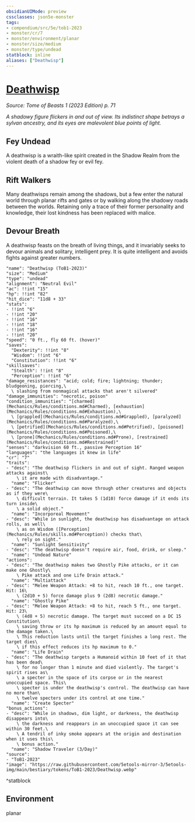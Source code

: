 ```yaml
---
obsidianUIMode: preview
cssclasses: json5e-monster
tags:
- compendium/src/5e/tob1-2023
- monster/cr/7
- monster/environment/planar
- monster/size/medium
- monster/type/undead
statblock: inline
aliases: ["Deathwisp"]
---
```

# [Deathwisp](Mechanics\bestiary\undead/deathwisp-tob1-2023.md)
*Source: Tome of Beasts 1 (2023 Edition) p. 71*  

*A shadowy figure flickers in and out of view. Its indistinct shape betrays a sylvan ancestry, and its eyes are malevolent blue points of light.*

## Fey Undead

A deathwisp is a wraith-like spirit created in the Shadow Realm from the violent death of a shadow fey or evil fey.

## Rift Walkers

Many deathwisps remain among the shadows, but a few enter the natural world through planar rifts and gates or by walking along the shadowy roads between the worlds. Retaining only a trace of their former personality and knowledge, their lost kindness has been replaced with malice.

## Devour Breath

A deathwisp feasts on the breath of living things, and it invariably seeks to devour animals and solitary, intelligent prey. It is quite intelligent and avoids fights against greater numbers.

```statblock
"name": "Deathwisp (ToB1-2023)"
"size": "Medium"
"type": "undead"
"alignment": "Neutral Evil"
"ac": !!int "15"
"hp": !!int "82"
"hit_dice": "11d8 + 33"
"stats":
- !!int "6"
- !!int "20"
- !!int "16"
- !!int "18"
- !!int "16"
- !!int "20"
"speed": "0 ft., fly 60 ft. (hover)"
"saves":
  "Dexterity": !!int "8"
  "Wisdom": !!int "6"
  "Constitution": !!int "6"
"skillsaves":
  "Stealth": !!int "8"
  "Perception": !!int "6"
"damage_resistances": "acid; cold; fire; lightning; thunder; bludgeoning, piercing,\
  \ slashing from nonmagical attacks that aren't silvered"
"damage_immunities": "necrotic, poison"
"condition_immunities": "[charmed](Mechanics/Rules/conditions.md#Charmed), [exhaustion](Mechanics/Rules/conditions.md#Exhaustion),\
  \ [grappled](Mechanics/Rules/conditions.md#Grappled), [paralyzed](Mechanics/Rules/conditions.md#Paralyzed),\
  \ [petrified](Mechanics/Rules/conditions.md#Petrified), [poisoned](Mechanics/Rules/conditions.md#Poisoned),\
  \ [prone](Mechanics/Rules/conditions.md#Prone), [restrained](Mechanics/Rules/conditions.md#Restrained)"
"senses": "darkvision 60 ft., passive Perception 16"
"languages": "the languages it knew in life"
"cr": "7"
"traits":
- "desc": "The deathwisp flickers in and out of sight. Ranged weapon attacks against\
    \ it are made with disadvantage."
  "name": "Flicker"
- "desc": "The deathwisp can move through other creatures and objects as if they were\
    \ difficult terrain. It takes 5 (1d10) force damage if it ends its turn inside\
    \ a solid object."
  "name": "Incorporeal Movement"
- "desc": "While in sunlight, the deathwisp has disadvantage on attack rolls, as well\
    \ as on Wisdom ([Perception](Mechanics/Rules/skills.md#Perception)) checks that\
    \ rely on sight."
  "name": "Sunlight Sensitivity"
- "desc": "The deathwisp doesn't require air, food, drink, or sleep."
  "name": "Undead Nature"
"actions":
- "desc": "The deathwisp makes two Ghostly Pike attacks, or it can make one Ghostly\
    \ Pike attack and one Life Drain attack."
  "name": "Multiattack"
- "desc": "Melee Weapon Attack: +8 to hit, reach 10 ft., one target. Hit: 16\
    \ (2d10 + 5) force damage plus 9 (2d8) necrotic damage."
  "name": "Ghostly Pike"
- "desc": "Melee Weapon Attack: +8 to hit, reach 5 ft., one target. Hit: 23\
    \ (4d8 + 5) necrotic damage. The target must succeed on a DC 15 Constitution\
    \ saving throw or its hp maximum is reduced by an amount equal to the damage taken.\
    \ This reduction lasts until the target finishes a long rest. The target dies\
    \ if this effect reduces its hp maximum to 0."
  "name": "Life Drain"
- "desc": "The deathwisp targets a Humanoid within 10 feet of it that has been dead\
    \ for no longer than 1 minute and died violently. The target's spirit rises as\
    \ a specter in the space of its corpse or in the nearest unoccupied space. This\
    \ specter is under the deathwisp's control. The deathwisp can have no more than\
    \ twelve specters under its control at one time."
  "name": "Create Specter"
"bonus_actions":
- "desc": "While in shadows, dim light, or darkness, the deathwisp disappears into\
    \ the darkness and reappears in an unoccupied space it can see within 30 feet.\
    \ A tendril of inky smoke appears at the origin and destination when it uses this\
    \ bonus action."
  "name": "Shadow Traveler (3/Day)"
"source":
- "ToB1-2023"
"image": "https://raw.githubusercontent.com/5etools-mirror-3/5etools-img/main/bestiary/tokens/ToB1-2023/Deathwisp.webp"
```
^statblock

## Environment

planar